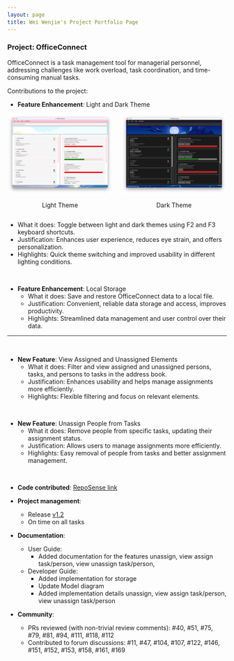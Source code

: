 ```yaml
---
layout: page
title: Wei Wenjie's Project Portfolio Page
---
```


### Project: OfficeConnect

OfficeConnect is a task management tool for managerial personnel, addressing challenges like work overload, task coordination, and time-consuming manual tasks.

Contributions to the project:

* **Feature Enhancement**: Light and Dark Theme
<div style="display:flex;">
    <div style="flex:1; padding-right:10px; text-align:center;">
        <img src="../images/Ui.png" alt="Light Theme">
        <p>Light Theme</p>
    </div>
    <div style="flex:1; padding-left:10px; text-align:center;">
        <img src="../images/UiDark.png" alt="Dark Theme">
        <p>Dark Theme</p>
    </div>
</div>

  * What it does: Toggle between light and dark themes using F2 and F3 keyboard shortcuts.
  * Justification: Enhances user experience, reduces eye strain, and offers personalization.
  * Highlights: Quick theme switching and improved usability in different lighting conditions.

<br>

* **Feature Enhancement**: Local Storage
  * What it does: Save and restore OfficeConnect data to a local file.
  * Justification: Convenient, reliable data storage and access, improves productivity.
  * Highlights: Streamlined data management and user control over their data.

---

<br>

* **New Feature**: View Assigned and Unassigned Elements
  * What it does: Filter and view assigned and unassigned persons, tasks, and persons to tasks in the address book.
  * Justification: Enhances usability and helps manage assignments more efficiently.
  * Highlights: Flexible filtering and focus on relevant elements.

<br>

* **New Feature**: Unassign People from Tasks
  * What it does: Remove people from specific tasks, updating their assignment status.
  * Justification: Allows users to manage assignments more efficiently.
  * Highlights: Easy removal of people from tasks and better assignment management.

<br>

- **Code contributed**: [RepoSense link](https://nus-cs2103-ay2223s2.github.io/tp-dashboard/?search=spwwj&sort=groupTitle&sortWithin=title&timeframe=commit&mergegroup=&groupSelect=groupByRepos&breakdown=true&checkedFileTypes=docs~functional-code~test-code~other&since=2023-02-17)

* **Project management**:
  * Release [v1.2](https://github.com/AY2223S2-CS2103-F10-1/tp/releases/tag/v1.2)
  * On time on all tasks

* **Documentation**:
  * User Guide:
    * Added documentation for the features unassign, view assign task/person, view unassign task/person,
  * Developer Guide:
    * Added implementation for storage
    * Update Model diagram
    * Added implementation details unassign, view assign task/person, view unassign task/person


* **Community**:
  * PRs reviewed (with non-trivial review comments): #40, #51, #75, #79, #81, #94, #111, #118, #112
  * Contributed to forum discussions: #11, #47, #104, #107, #122, #146, #151, #152, #153, #158, #161, #169
